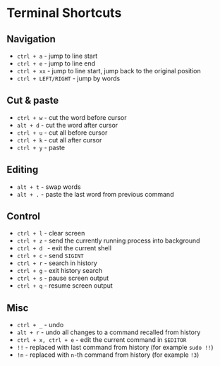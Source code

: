 # Terminal Shortcuts

## Navigation

- `ctrl + a` - jump to line start
- `ctrl + e` - jump to line end
- `ctrl + xx` - jump to line start, jump back to the original position
- `ctrl + LEFT/RIGHT` - jump by words

## Cut & paste

- `ctrl + w` - cut the word before cursor
- `alt + d` - cut the word after cursor
- `ctrl + u` - cut all before cursor
- `ctrl + k` - cut all after cursor
- `ctrl + y` - paste

## Editing

- `alt + t` - swap words
- `alt + .` - paste the last word from previous command

## Control

- `ctrl + l` - clear screen
- `ctrl + z` - send the currently running process into background
- `ctrl + d ` - exit the current shell
- `ctrl + c` - send `SIGINT`
- `ctrl + r` - search in history
- `ctrl + g` - exit history search
- `ctrl + s` - pause screen output
- `ctrl + q` - resume screen output

## Misc

- `ctrl + _` - undo
- `alt + r` - undo all changes to a command recalled from history
- `ctrl + x, ctrl + e` - edit the current command in `$EDITOR`
- `!!` - replaced with last command from history (for example `sudo !!`)
- `!n` - replaced with `n`-th command from history (for example `!3`)